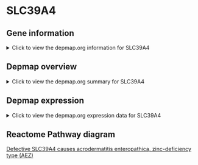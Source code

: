 <h1>SLC39A4</h1>

<h2>Gene information</h2>
<details>
  <summary>Click to view the depmap.org information for SLC39A4</summary>
  <iframe src="https://depmap.org/portal/gene/SLC39A4?tab=about" style="border:none;width:100%;height:800px"></iframe>
</details>

<h2>Depmap overview</h2>
<details>
  <summary>Click to view the depmap.org summary for SLC39A4</summary>
  <iframe src="https://depmap.org/portal/gene/SLC39A4?tab=overview" style="border:none;width:100%;height:800px"></iframe>
</details>

<h2>Depmap expression</h2>
<details>
  <summary>Click to view the depmap.org expression data for SLC39A4</summary>
  <iframe src="https://depmap.org/portal/gene/SLC39A4?tab=characterization" style="border:none;width:100%;height:800px"></iframe>
</details>



<h2>Reactome Pathway diagram</h2>
<a href="https://reactome.org/PathwayBrowser/#/R-HSA-5619088" target="_BLANK">Defective SLC39A4 causes acrodermatitis enteropathica, zinc-deficiency type (AEZ)</a>



